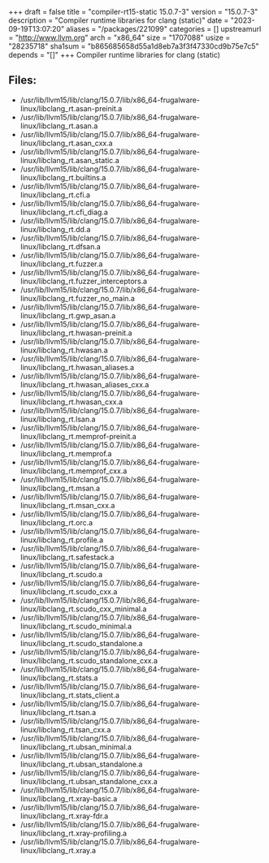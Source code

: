 +++
draft = false
title = "compiler-rt15-static 15.0.7-3"
version = "15.0.7-3"
description = "Compiler runtime libraries for clang (static)"
date = "2023-09-19T13:07:20"
aliases = "/packages/221099"
categories = []
upstreamurl = "http://www.llvm.org"
arch = "x86_64"
size = "1707088"
usize = "28235718"
sha1sum = "b865685658d55a1d8eb7a3f3f47330cd9b75e7c5"
depends = "[]"
+++
Compiler runtime libraries for clang (static)

## Files: 
* /usr/lib/llvm15/lib/clang/15.0.7/lib/x86_64-frugalware-linux/libclang_rt.asan-preinit.a
* /usr/lib/llvm15/lib/clang/15.0.7/lib/x86_64-frugalware-linux/libclang_rt.asan.a
* /usr/lib/llvm15/lib/clang/15.0.7/lib/x86_64-frugalware-linux/libclang_rt.asan_cxx.a
* /usr/lib/llvm15/lib/clang/15.0.7/lib/x86_64-frugalware-linux/libclang_rt.asan_static.a
* /usr/lib/llvm15/lib/clang/15.0.7/lib/x86_64-frugalware-linux/libclang_rt.builtins.a
* /usr/lib/llvm15/lib/clang/15.0.7/lib/x86_64-frugalware-linux/libclang_rt.cfi.a
* /usr/lib/llvm15/lib/clang/15.0.7/lib/x86_64-frugalware-linux/libclang_rt.cfi_diag.a
* /usr/lib/llvm15/lib/clang/15.0.7/lib/x86_64-frugalware-linux/libclang_rt.dd.a
* /usr/lib/llvm15/lib/clang/15.0.7/lib/x86_64-frugalware-linux/libclang_rt.dfsan.a
* /usr/lib/llvm15/lib/clang/15.0.7/lib/x86_64-frugalware-linux/libclang_rt.fuzzer.a
* /usr/lib/llvm15/lib/clang/15.0.7/lib/x86_64-frugalware-linux/libclang_rt.fuzzer_interceptors.a
* /usr/lib/llvm15/lib/clang/15.0.7/lib/x86_64-frugalware-linux/libclang_rt.fuzzer_no_main.a
* /usr/lib/llvm15/lib/clang/15.0.7/lib/x86_64-frugalware-linux/libclang_rt.gwp_asan.a
* /usr/lib/llvm15/lib/clang/15.0.7/lib/x86_64-frugalware-linux/libclang_rt.hwasan-preinit.a
* /usr/lib/llvm15/lib/clang/15.0.7/lib/x86_64-frugalware-linux/libclang_rt.hwasan.a
* /usr/lib/llvm15/lib/clang/15.0.7/lib/x86_64-frugalware-linux/libclang_rt.hwasan_aliases.a
* /usr/lib/llvm15/lib/clang/15.0.7/lib/x86_64-frugalware-linux/libclang_rt.hwasan_aliases_cxx.a
* /usr/lib/llvm15/lib/clang/15.0.7/lib/x86_64-frugalware-linux/libclang_rt.hwasan_cxx.a
* /usr/lib/llvm15/lib/clang/15.0.7/lib/x86_64-frugalware-linux/libclang_rt.lsan.a
* /usr/lib/llvm15/lib/clang/15.0.7/lib/x86_64-frugalware-linux/libclang_rt.memprof-preinit.a
* /usr/lib/llvm15/lib/clang/15.0.7/lib/x86_64-frugalware-linux/libclang_rt.memprof.a
* /usr/lib/llvm15/lib/clang/15.0.7/lib/x86_64-frugalware-linux/libclang_rt.memprof_cxx.a
* /usr/lib/llvm15/lib/clang/15.0.7/lib/x86_64-frugalware-linux/libclang_rt.msan.a
* /usr/lib/llvm15/lib/clang/15.0.7/lib/x86_64-frugalware-linux/libclang_rt.msan_cxx.a
* /usr/lib/llvm15/lib/clang/15.0.7/lib/x86_64-frugalware-linux/libclang_rt.orc.a
* /usr/lib/llvm15/lib/clang/15.0.7/lib/x86_64-frugalware-linux/libclang_rt.profile.a
* /usr/lib/llvm15/lib/clang/15.0.7/lib/x86_64-frugalware-linux/libclang_rt.safestack.a
* /usr/lib/llvm15/lib/clang/15.0.7/lib/x86_64-frugalware-linux/libclang_rt.scudo.a
* /usr/lib/llvm15/lib/clang/15.0.7/lib/x86_64-frugalware-linux/libclang_rt.scudo_cxx.a
* /usr/lib/llvm15/lib/clang/15.0.7/lib/x86_64-frugalware-linux/libclang_rt.scudo_cxx_minimal.a
* /usr/lib/llvm15/lib/clang/15.0.7/lib/x86_64-frugalware-linux/libclang_rt.scudo_minimal.a
* /usr/lib/llvm15/lib/clang/15.0.7/lib/x86_64-frugalware-linux/libclang_rt.scudo_standalone.a
* /usr/lib/llvm15/lib/clang/15.0.7/lib/x86_64-frugalware-linux/libclang_rt.scudo_standalone_cxx.a
* /usr/lib/llvm15/lib/clang/15.0.7/lib/x86_64-frugalware-linux/libclang_rt.stats.a
* /usr/lib/llvm15/lib/clang/15.0.7/lib/x86_64-frugalware-linux/libclang_rt.stats_client.a
* /usr/lib/llvm15/lib/clang/15.0.7/lib/x86_64-frugalware-linux/libclang_rt.tsan.a
* /usr/lib/llvm15/lib/clang/15.0.7/lib/x86_64-frugalware-linux/libclang_rt.tsan_cxx.a
* /usr/lib/llvm15/lib/clang/15.0.7/lib/x86_64-frugalware-linux/libclang_rt.ubsan_minimal.a
* /usr/lib/llvm15/lib/clang/15.0.7/lib/x86_64-frugalware-linux/libclang_rt.ubsan_standalone.a
* /usr/lib/llvm15/lib/clang/15.0.7/lib/x86_64-frugalware-linux/libclang_rt.ubsan_standalone_cxx.a
* /usr/lib/llvm15/lib/clang/15.0.7/lib/x86_64-frugalware-linux/libclang_rt.xray-basic.a
* /usr/lib/llvm15/lib/clang/15.0.7/lib/x86_64-frugalware-linux/libclang_rt.xray-fdr.a
* /usr/lib/llvm15/lib/clang/15.0.7/lib/x86_64-frugalware-linux/libclang_rt.xray-profiling.a
* /usr/lib/llvm15/lib/clang/15.0.7/lib/x86_64-frugalware-linux/libclang_rt.xray.a

